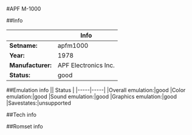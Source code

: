 #APF M-1000

##Info

||Info|
|-----|-----|
|**Setname:**|apfm1000
|**Year:**|1978
|**Manufacturer:**|APF Electronics Inc.
|**Status:**|good

##Emulation info
|| Status |
|-----|-----|
|Overall emulation:|good
|Color emulation:|good
|Sound emulation:|good
|Graphics emulation:|good
|Savestates:|unsupported

##Tech info

##Romset info

<!--- START OF EDITED COMMENT DO NOT TOUCH TEXT ABOVE-->
